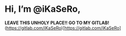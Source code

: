 # Hi, I’m @iKaSeRo, 
**LEAVE THIS UNHOLY PLACE!! GO TO MY GITLAB!** (https://gitlab.com/iKaSeRo)[https://gitlab.com/iKaSeRo]

<!---
iKaSeRo/iKaSeRo is a ✨ special ✨ repository because its `README.md` (this file) appears on your GitHub profile.
You can click the Preview link to take a look at your changes.
--->
